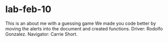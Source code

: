 # lab-feb-10
This is an about me with a guessing game
We made you code better by moving the alerts into the document and created functions.
Driver: Rodolfo Gonzalez.
Navigator: Carrie Short.
